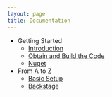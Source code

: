 ```yaml
---
layout: page
title: Documentation
---
```


- Getting Started
    - [Introduction](./introduction)
    - [Obtain and Build the Code](./build)
    - [Nuget](./nuget)
- From A to Z
    - [Basic Setup](./basicsetup)
    - [Backstage](./backstage)
